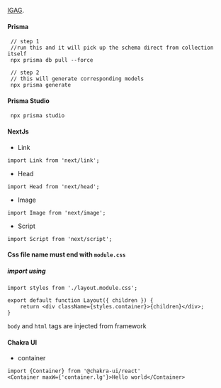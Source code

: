 [IGAG](https://igag.in).
#### Prisma
    
```
 // step 1
 //run this and it will pick up the schema direct from collection itself
 npx prisma db pull --force
 
 // step 2
 // this will generate corresponding models
 npx prisma generate
```

#### Prisma Studio
```
 npx prisma studio
```

#### NextJs
- Link
```
import Link from 'next/link';
```

- Head
```
import Head from 'next/head';
```

- Image
```
import Image from 'next/image';
```

- Script
```
import Script from 'next/script';
```

#### Css file name must end with `module.css`
##### import using

```
import styles from './layout.module.css';

export default function Layout({ children }) {
    return <div className={styles.container}>{children}</div>;
}
```

`body` and `html` tags are injected from framework

#### Chakra UI

- container
```
import {Container} from '@chakra-ui/react'
<Container maxW={'container.lg'}>Hello world</Container>
```